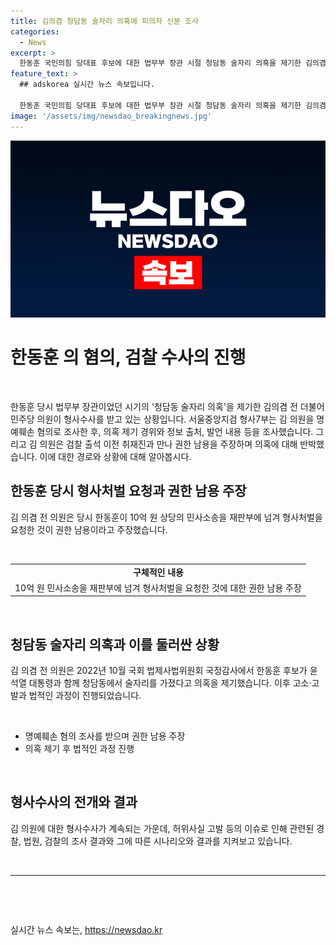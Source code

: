 ```yaml
---
title: 김의겸 청담동 술자리 의혹에 피의자 신분 조사
categories:
  - News
excerpt: >
  한동훈 국민의힘 당대표 후보에 대한 법무부 장관 시절 청담동 술자리 의혹을 제기한 김의겸 전 더불어민주당 의원이 검찰에 소환돼 조사를 받았다. 검찰은 김 의원을 명예훼손 혐의로 조사하고, 고소·고발 등에 대한 수사도 진행 중이다. 이와 관련된 의혹과 소송 과정에서의 경위에 대한 수사가 계속되고 있으며, 국회의원 면책특권에 따른 송치 여부에 대한 논란도 이어지고 있다.
feature_text: >
  ## adskorea 실시간 뉴스 속보입니다.

  한동훈 국민의힘 당대표 후보에 대한 법무부 장관 시절 청담동 술자리 의혹을 제기한 김의겸 전 더불어민주당 의원이 검찰에 소환돼 조사를 받았다. 검찰은 김 의원을 명예훼손 혐의로 조사하고, 고소·고발 등에 대한 수사도 진행 중이다. 이와 관련된 의혹과 소송 과정에서의 경위에 대한 수사가 계속되고 있으며, 국회의원 면책특권에 따른 송치 여부에 대한 논란도 이어지고 있다.
image: '/assets/img/newsdao_breakingnews.jpg'
---
```


<p><img src="/assets/img/newsdao_breakingnews.jpg" alt="adskorea 속보" /></p>

<h1 data-ke-size="size26">한동훈 의 혐의, 검찰 수사의 진행</h1>

<p data-ke-size="size16">&nbsp;</p>

<p data-ke-size="size16">한동훈 당시 법무부 장관이었던 시기의 '청담동 술자리 의혹'을 제기한 김의겸 전 더불어민주당 의원이 형사수사를 받고 있는 상황입니다. 서울중앙지검 형사7부는 김 의원을 명예훼손 혐의로 조사한 후, 의혹 제기 경위와 정보 출처, 발언 내용 등을 조사했습니다. 그리고 김 의원은 검찰 출석 이전 취재진과 만나 권한 남용을 주장하며 의혹에 대해 반박했습니다. 이에 대한 경로와 상황에 대해 알아봅시다.</p>

<h2 data-ke-size="size22">한동훈 당시 형사처벌 요청과 권한 남용 주장</h2>

<p data-ke-size="size16">김 의겸 전 의원은 당시 한동훈이 10억 원 상당의 민사소송을 재판부에 넘겨 형사처벌을 요청한 것이 권한 남용이라고 주장했습니다.</p>

<p data-ke-size="size16">&nbsp;</p>

<table>
    <tbody>
        <tr>
            <td style="text-align: center; height: 17px;"><b>구체적인 내용</b></td>
        </tr>
        <tr>
            <td style="text-align: center; height: 17px;">10억 원 민사소송을 재판부에 넘겨 형사처벌을 요청한 것에 대한 권한 남용 주장</td>
        </tr>
    </tbody>
</table>

<p data-ke-size="size16">&nbsp;</p>

<h2 data-ke-size="size22">청담동 술자리 의혹과 이를 둘러싼 상황</h2>

<p data-ke-size="size16">김 의겸 전 의원은 2022년 10월 국회 법제사법위원회 국정감사에서 한동훈 후보가 윤석열 대통령과 함께 청담동에서 술자리를 가졌다고 의혹을 제기했습니다. 이후 고소·고발과 법적인 과정이 진행되었습니다.</p>

<p data-ke-size="size16">&nbsp;</p>

<ul>
    <li>명예훼손 혐의 조사를 받으며 권한 남용 주장</li>
    <li>의혹 제기 후 법적인 과정 진행</li>
</ul>

<p data-ke-size="size16">&nbsp;</p>

<h2 data-ke-size="size22">형사수사의 전개와 결과</h2>

<p data-ke-size="size16">김 의원에 대한 형사수사가 계속되는 가운데, 허위사실 고발 등의 이슈로 인해 관련된 경찰, 법원, 검찰의 조사 결과와 그에 따른 시나리오와 결과를 지켜보고 있습니다.</p>

<p data-ke-size="size16">&nbsp;</p>

<hr>

<p data-ke-size="size16">&nbsp;</p>

<p data-ke-size="size16">&nbsp;</p>
실시간 뉴스 속보는, <a href="https://newsdao.kr" rel="dofollow">https://newsdao.kr</a>


